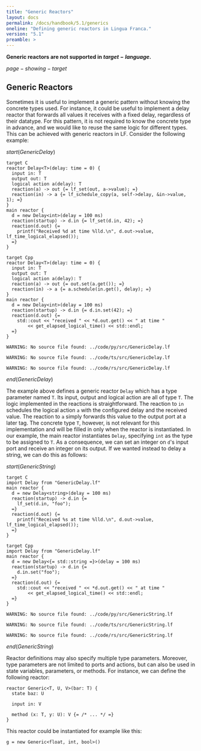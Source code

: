 ```yaml
---
title: "Generic Reactors"
layout: docs
permalink: /docs/handbook/5.1/generics
oneline: "Defining generic reactors in Lingua Franca."
version: "5.1"
preamble: >
---
```


<div class="lf-rs lf-py lf-ts">

**Generic reactors are not supported in $target-language$.**

</div>

<div class="lf-cpp lf-c">

$page-showing-target$

## Generic Reactors

Sometimes it is useful to implement a generic pattern without knowing the concrete types used. For instance, it could be useful to implement a delay reactor that forwards all values it receives with a fixed delay, regardless of their datatype. For this pattern, it is not required to know the concrete type in advance, and we would like to reuse the same logic for different types. This can be achieved with generic reactors in LF. Consider the following example:

$start(GenericDelay)$

```lf-c
target C
reactor Delay<T>(delay: time = 0) {
  input in: T
  output out: T
  logical action a(delay): T
  reaction(a) -> out {= lf_set(out, a->value); =}
  reaction(in) -> a {= lf_schedule_copy(a, self->delay, &in->value, 1); =}
}
main reactor {
  d = new Delay<int>(delay = 100 ms)
  reaction(startup) -> d.in {= lf_set(d.in, 42); =}
  reaction(d.out) {=
    printf("Received %d at time %lld.\n", d.out->value, lf_time_logical_elapsed());
  =}
}
```

```lf-cpp
target Cpp
reactor Delay<T>(delay: time = 0) {
  input in: T
  output out: T
  logical action a(delay): T
  reaction(a) -> out {= out.set(a.get()); =}
  reaction(in) -> a {= a.schedule(in.get(), delay); =}
}
main reactor {
  d = new Delay<int>(delay = 100 ms)
  reaction(startup) -> d.in {= d.in.set(42); =}
  reaction(d.out) {=
    std::cout << "received " << *d.out.get() << " at time "
        << get_elapsed_logical_time() << std::endl;
  =}
}
```

```lf-py
WARNING: No source file found: ../code/py/src/GenericDelay.lf
```

```lf-ts
WARNING: No source file found: ../code/ts/src/GenericDelay.lf
```

```lf-rs
WARNING: No source file found: ../code/rs/src/GenericDelay.lf
```

$end(GenericDelay)$

The example above defines a generic reactor `Delay` which has a type parameter named `T`. Its input, output and logical action are all of type `T`. The logic implemented in the reactions is straightforward. The reaction to `in` schedules the logical action `a` with the configured delay and the received value. The reaction to `a` simply forwards this value to the output port at a later tag. The concrete type `T`, however, is not relevant for this implementation and will be filled in only when the reactor is instantiated. In our example, the main reactor instantiates `Delay`, specifying `int` as the type to be assigned to `T`. As a consequence, we can set an integer on `d`'s input port and receive an integer on its output. If we wanted instead to delay a string, we can do this as follows:

$start(GenericString)$

```lf-c
target C
import Delay from "GenericDelay.lf"
main reactor {
  d = new Delay<string>(delay = 100 ms)
  reaction(startup) -> d.in {=
    lf_set(d.in, "foo");
  =}
  reaction(d.out) {=
    printf("Received %s at time %lld.\n", d.out->value, lf_time_logical_elapsed());
  =}
}
```

```lf-cpp
target Cpp
import Delay from "GenericDelay.lf"
main reactor {
  d = new Delay<{= std::string =}>(delay = 100 ms)
  reaction(startup) -> d.in {=
    d.in.set("foo");
  =}
  reaction(d.out) {=
    std::cout << "received " << *d.out.get() << " at time "
        << get_elapsed_logical_time() << std::endl;
  =}
}
```

```lf-py
WARNING: No source file found: ../code/py/src/GenericString.lf
```

```lf-ts
WARNING: No source file found: ../code/ts/src/GenericString.lf
```

```lf-rs
WARNING: No source file found: ../code/rs/src/GenericString.lf
```

$end(GenericString)$

Reactor definitions may also specify multiple type parameters. Moreover, type parameters are not limited to ports and actions, but can also be used in state variables, parameters, or methods. For instance, we can define the following reactor:

```lf
reactor Generic<T, U, V>(bar: T) {
  state baz: U

  input in: V

  method (x: T, y: U): V {= /* ... */ =}
}
```

This reactor could be instantiated for example like this:

```lf
g = new Generic<float, int, bool>()
```

</div>
